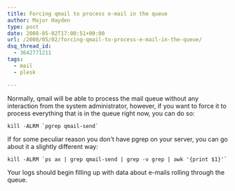 ```yaml
---
title: Forcing qmail to process e-mail in the queue
author: Major Hayden
type: post
date: 2008-05-02T17:00:51+00:00
url: /2008/05/02/forcing-qmail-to-process-e-mail-in-the-queue/
dsq_thread_id:
  - 3642771211
tags:
  - mail
  - plesk

---
```

Normally, qmail will be able to process the mail queue without any interaction from the system administrator, however, if you want to force it to process everything that is in the queue right now, you can do so:

```
kill -ALRM `pgrep qmail-send`
```

If for some peculiar reason you don't have pgrep on your server, you can go about it a slightly different way:

```
kill -ALRM `ps ax | grep qmail-send | grep -v grep | awk '{print $1}'`
```

Your logs should begin filling up with data about e-mails rolling through the queue.
